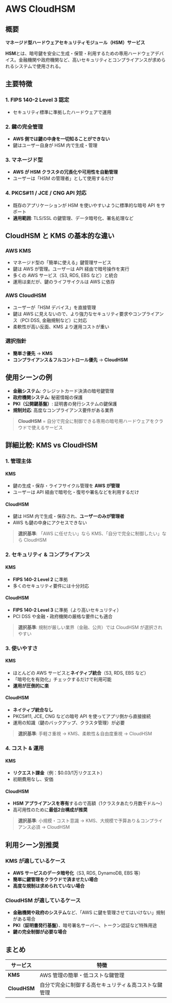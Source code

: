 # AWS CloudHSM

## 概要

**マネージド型ハードウェアセキュリティモジュール（HSM）サービス**

**HSM**とは、暗号鍵を安全に生成・保管・利用するための専用ハードウェアデバイス。金融機関や政府機関など、高いセキュリティとコンプライアンスが求められるシステムで使用される。

## 主要特徴

### 1. FIPS 140-2 Level 3 認定
- セキュリティ標準に準拠したハードウェアで運用

### 2. 鍵の完全管理
- **AWS 側では鍵の中身を一切知ることができない**
- 鍵はユーザー自身が HSM 内で生成・管理

### 3. マネージド型
- **AWS が HSM クラスタの冗長化や可用性を自動管理**
- ユーザーは「HSM の管理者」として使用するだけ

### 4. PKCS#11 / JCE / CNG API 対応
- 既存のアプリケーションが HSM を使いやすいように標準的な暗号 API をサポート
- **適用範囲**: TLS/SSL の鍵管理、データ暗号化、署名処理など

## CloudHSM と KMS の基本的な違い

### AWS KMS
- マネージド型の「簡単に使える」鍵管理サービス
- 鍵は AWS が管理。ユーザーは API 経由で暗号操作を実行
- 多くの AWS サービス（S3, RDS, EBS など）と統合
- 運用は楽だが、鍵のライフサイクルは AWS に依存

### AWS CloudHSM
- ユーザーが「HSM デバイス」を直接管理
- 鍵は AWS に見えないので、より強力なセキュリティ要求やコンプライアンス（PCI DSS, 金融規制など）に対応
- 柔軟性が高い反面、KMS より運用コストが重い

### 選択指針
- **簡単さ優先** → **KMS**
- **コンプライアンス＆フルコントロール優先** → **CloudHSM**

## 使用シーンの例

- **金融システム**: クレジットカード決済の暗号鍵管理
- **政府機関システム**: 秘密情報の保護
- **PKI（公開鍵基盤）**: 証明書の発行システムの鍵保護
- **規制対応**: 高度なコンプライアンス要件がある業界

> **CloudHSM** = 自分で完全に制御できる専用の暗号用ハードウェアをクラウドで使えるサービス

## 詳細比較: KMS vs CloudHSM

### 1. 管理主体

#### KMS
- 鍵の生成・保存・ライフサイクル管理を **AWS が管理**
- ユーザーは API 経由で暗号化・復号や署名などを利用するだけ

#### CloudHSM
- 鍵は HSM 内で生成・保存され、**ユーザーのみが管理者**
- AWS も鍵の中身にアクセスできない

> **選択基準**: 「AWS に任せたい」なら KMS、「自分で完全に制御したい」なら CloudHSM

### 2. セキュリティ & コンプライアンス

#### KMS
- **FIPS 140-2 Level 2** に準拠
- 多くのセキュリティ要件には十分対応

#### CloudHSM
- **FIPS 140-2 Level 3** に準拠（より高いセキュリティ）
- PCI DSS や金融・政府機関の厳格な要件にも適合

> **選択基準**: 規制が厳しい業界（金融、公共）では CloudHSM が選択されやすい

### 3. 使いやすさ

#### KMS
- ほとんどの AWS サービスと**ネイティブ統合**（S3, RDS, EBS など）
- 「暗号化を有効化」チェックするだけで利用可能
- **運用が圧倒的に楽**

#### CloudHSM
- **ネイティブ統合なし**
- PKCS#11, JCE, CNG などの暗号 API を使ってアプリ側から直接接続
- 運用の知識（鍵のバックアップ、クラスタ管理）が必要

> **選択基準**: 手軽さ重視 → KMS、柔軟性＆自由度重視 → CloudHSM

### 4. コスト & 運用

#### KMS
- **リクエスト課金**（例：$0.03/1万リクエスト）
- 初期費用なし、安価

#### CloudHSM
- **HSM アプライアンスを専有**するので高額（1クラスタあたり月数千ドル〜）
- 高可用性のために**最低2台構成が推奨**

> **選択基準**: 小規模・コスト意識 → KMS、大規模で予算あり＆コンプライアンス必須 → CloudHSM

## 利用シーン別推奨

### KMS が適しているケース
- **AWS サービスのデータ暗号化**（S3, RDS, DynamoDB, EBS 等）
- **簡単に鍵管理をクラウドで済ませたい場合**
- **高度な規制は求められていない場合**

### CloudHSM が適しているケース
- **金融機関や政府のシステム**など、「AWS に鍵を管理させてはいけない」規制がある場合
- **PKI（証明書発行基盤）**、暗号署名サーバー、トークン認証など特殊用途
- **鍵の完全制御が必要な場合**

## まとめ

| サービス | 特徴 |
|----------|------|
| **KMS** | AWS 管理の簡単・低コストな鍵管理 |
| **CloudHSM** | 自分で完全に制御する高セキュリティ＆高コストな鍵管理 |